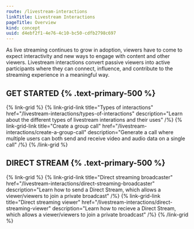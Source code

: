 ```yaml
---
route: /livestream-interactions
linkTitle: Livestream Interactions
pageTitle: Overview
kind: concept
uuid: d4ebf2f1-4e76-4c10-bc50-cdfb2798c697
---
```


As live streaming continues to grow in adoption, viewers have to come to expect interactivity and new ways to engage with content and other viewers. Livestream interactions convert passive viewers into active participants where they can connect, influence, and contribute to the streaming experience in a meaningful way. 

## GET STARTED {% .text-primary-500 %}

{% link-grid  %}
  {% link-grid-link title="Types of interactions" href="/livestream-interactions/types-of-interactions" description="Learn about the different types of livestream interations and their uses" /%}
  {% link-grid-link title="Create a group call" href="/livestream-interactions/create-a-group-call" description="Generate a call where multiple users can both send and receive video and audio data on a single call" /%}
{% /link-grid  %}

## DIRECT STREAM {% .text-primary-500 %}

{% link-grid  %}
  {% link-grid-link title="Direct streaming broadcaster" href="/livestream-interactions/direct-streaming-broadcaster" description="Learn how to send a Direct Stream, which allows a viewer/viewers to join a private broadcast" /%}
  {% link-grid-link title="Direct streaming viewer" href="/livestream-interactions/direct-streaming-viewer" description="Learn how to recieve a Direct Stream, which allows a viewer/viewers to join a private broadcast" /%}
{% /link-grid  %}